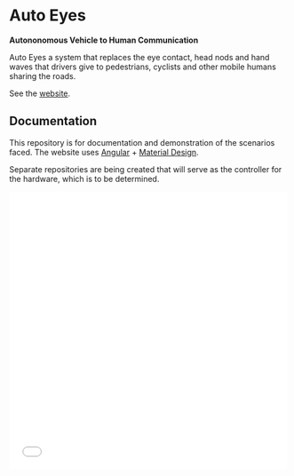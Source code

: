 # Auto Eyes 

__Autononomous Vehicle to Human Communication__

Auto Eyes a system that replaces the eye contact, head nods and hand waves
that drivers give to pedestrians, cyclists and other mobile humans sharing the roads.

See the [website](https://autoeyes.org). 

## Documentation

This repository is for documentation and demonstration of the scenarios
faced. The website uses [Angular](https://angular.io) + [Material Design](https://material.angular.io). 


Separate repositories are being created that will serve as the controller for the hardware, which is to be determined.



<iframe src="./scenario/i-see-you/i-see-you.html" style="width: 500px; height: 500px; border: 0px"></iframe>
